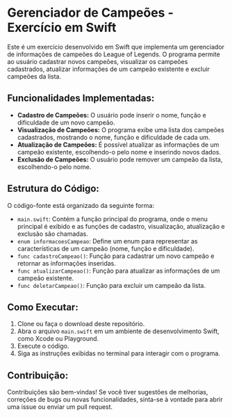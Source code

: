# Gerenciador de Campeões - Exercício em Swift

Este é um exercício desenvolvido em Swift que implementa um gerenciador de informações de campeões do League of Legends. O programa permite ao usuário cadastrar novos campeões, visualizar os campeões cadastrados, atualizar informações de um campeão existente e excluir campeões da lista.

## Funcionalidades Implementadas:

- **Cadastro de Campeões:** O usuário pode inserir o nome, função e dificuldade de um novo campeão.
- **Visualização de Campeões:** O programa exibe uma lista dos campeões cadastrados, mostrando o nome, função e dificuldade de cada um.
- **Atualização de Campeões:** É possível atualizar as informações de um campeão existente, escolhendo-o pelo nome e inserindo novos dados.
- **Exclusão de Campeões:** O usuário pode remover um campeão da lista, escolhendo-o pelo nome.

## Estrutura do Código:

O código-fonte está organizado da seguinte forma:

- `main.swift`: Contém a função principal do programa, onde o menu principal é exibido e as funções de cadastro, visualização, atualização e exclusão são chamadas.
- `enum informacoesCampeao`: Define um enum para representar as características de um campeão (nome, função e dificuldade).
- `func cadastroCampeao()`: Função para cadastrar um novo campeão e retornar as informações inseridas.
- `func atualizarCampeao()`: Função para atualizar as informações de um campeão existente.
- `func deletarCampeao()`: Função para excluir um campeão da lista.


## Como Executar:

1. Clone ou faça o download deste repositório.
2. Abra o arquivo `main.swift` em um ambiente de desenvolvimento Swift, como Xcode ou Playground.
3. Execute o código.
4. Siga as instruções exibidas no terminal para interagir com o programa.

## Contribuição:

Contribuições são bem-vindas! Se você tiver sugestões de melhorias, correções de bugs ou novas funcionalidades, sinta-se à vontade para abrir uma issue ou enviar um pull request.
